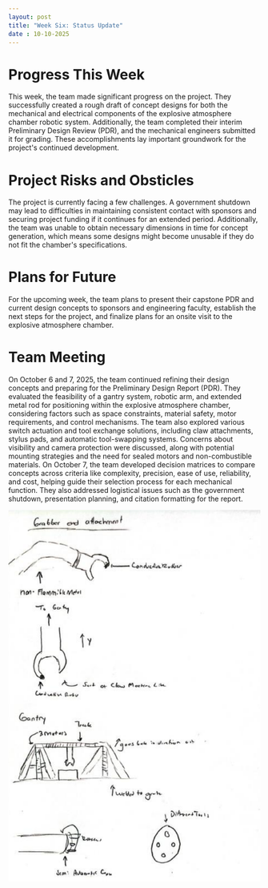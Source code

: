 ```yaml
---
layout: post
title: "Week Six: Status Update"
date : 10-10-2025
---
```


# Progress This Week

This week, the team made significant progress on the project. They successfully created a rough draft of concept designs for both the mechanical and electrical components of the explosive atmosphere chamber robotic system. Additionally, the team completed their interim Preliminary Design Review (PDR), and the mechanical engineers submitted it for grading. These accomplishments lay important groundwork for the project's continued development.

# Project Risks and Obsticles

The project is currently facing a few challenges. A government shutdown may lead to difficulties in maintaining consistent contact with sponsors and securing project funding if it continues for an extended period. Additionally, the team was unable to obtain necessary dimensions in time for concept generation, which means some designs might become unusable if they do not fit the chamber's specifications.

# Plans for Future

For the upcoming week, the team plans to present their capstone PDR and current design concepts to sponsors and engineering faculty, establish the next steps for the project, and finalize plans for an onsite visit to the explosive atmosphere chamber.

# Team Meeting

On October 6 and 7, 2025, the team continued refining their design concepts and preparing for the Preliminary Design Report (PDR). They evaluated the feasibility of a gantry system, robotic arm, and extended metal rod for positioning within the explosive atmosphere chamber, considering factors such as space constraints, material safety, motor requirements, and control mechanisms. The team also explored various switch actuation and tool exchange solutions, including claw attachments, stylus pads, and automatic tool-swapping systems. Concerns about visibility and camera protection were discussed, along with potential mounting strategies and the need for sealed motors and non-combustible materials. On October 7, the team developed decision matrices to compare concepts across criteria like complexity, precision, ease of use, reliability, and cost, helping guide their selection process for each mechanical function. They also addressed logistical issues such as the government shutdown, presentation planning, and citation formatting for the report.

![Concept Generation Drawings](/assets/images/concept_drawing_1.PNG)
